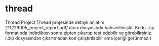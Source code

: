 # thread
Thread Project
Thread projesinde detaylı anlatım 211229005_project_report.pdf/.docx dosyasında bahsedilmiştir.
Kodu .zip formatında indirdikten sonra zipten çıkartıp test edebilir ve görebilirsiniz. (.zip dosyasından çıkartmadan kod çalıştırılabilir ama içeriği görünmez.)
